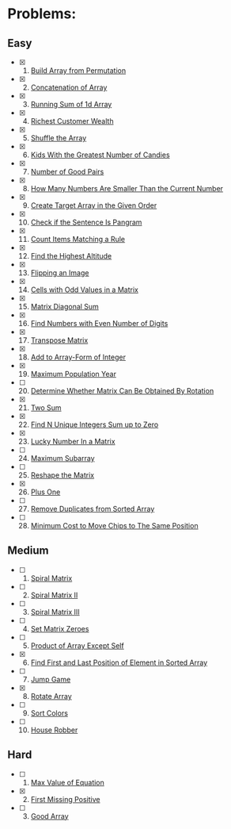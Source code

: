 # Problems:

## Easy
- [x] 1. [Build Array from Permutation](https://leetcode.com/problems/build-array-from-permutation/) 
- [x] 2. [Concatenation of Array](https://leetcode.com/problems/concatenation-of-array/)
- [x] 3. [Running Sum of 1d Array](https://leetcode.com/problems/running-sum-of-1d-array/)
- [x] 4. [Richest Customer Wealth](https://leetcode.com/problems/richest-customer-wealth/)
- [x] 5. [Shuffle the Array](https://leetcode.com/problems/shuffle-the-array/)
- [x] 6. [Kids With the Greatest Number of Candies](https://leetcode.com/problems/kids-with-the-greatest-number-of-candies/)
- [x] 7. [Number of Good Pairs](https://leetcode.com/problems/number-of-good-pairs/)
- [x] 8. [How Many Numbers Are Smaller Than the Current Number](https://leetcode.com/problems/how-many-numbers-are-smaller-than-the-current-number/)
- [x] 9. [Create Target Array in the Given Order](https://leetcode.com/problems/create-target-array-in-the-given-order/)
- [x] 10. [Check if the Sentence Is Pangram](https://leetcode.com/problems/check-if-the-sentence-is-pangram/)
- [x] 11. [Count Items Matching a Rule](https://leetcode.com/problems/count-items-matching-a-rule/)
- [x] 12. [Find the Highest Altitude](https://leetcode.com/problems/find-the-highest-altitude/)
- [x] 13. [Flipping an Image](https://leetcode.com/problems/flipping-an-image/)
- [x] 14. [Cells with Odd Values in a Matrix](https://leetcode.com/problems/cells-with-odd-values-in-a-matrix/)
- [x] 15. [Matrix Diagonal Sum](https://leetcode.com/problems/matrix-diagonal-sum/)
- [x] 16. [Find Numbers with Even Number of Digits](https://leetcode.com/problems/find-numbers-with-even-number-of-digits/)
- [x] 17. [Transpose Matrix](https://leetcode.com/problems/transpose-matrix/)
- [x] 18. [Add to Array-Form of Integer](https://leetcode.com/problems/add-to-array-form-of-integer/)
- [x] 19. [Maximum Population Year](https://leetcode.com/problems/maximum-population-year/)
- [ ] 20. [Determine Whether Matrix Can Be Obtained By Rotation](https://leetcode.com/problems/determine-whether-matrix-can-be-obtained-by-rotation/)
- [x] 21. [Two Sum](https://leetcode.com/problems/two-sum/)
- [x] 22. [Find N Unique Integers Sum up to Zero](https://leetcode.com/problems/find-n-unique-integers-sum-up-to-zero/)
- [x] 23. [Lucky Number In a Matrix](https://leetcode.com/problems/lucky-numbers-in-a-matrix/)
- [ ] 24. [Maximum Subarray](https://leetcode.com/problems/maximum-subarray/)
- [ ] 25. [Reshape the Matrix](https://leetcode.com/problems/reshape-the-matrix/)
- [x] 26. [Plus One](https://leetcode.com/problems/plus-one/)
- [ ] 27. [Remove Duplicates from Sorted Array](https://leetcode.com/problems/remove-duplicates-from-sorted-array/)
- [ ] 28. [Minimum Cost to Move Chips to The Same Position](https://leetcode.com/problems/minimum-cost-to-move-chips-to-the-same-position/)

## Medium
- [ ] 1. [Spiral Matrix](https://leetcode.com/problems/spiral-matrix/)
- [ ] 2. [Spiral Matrix II](https://leetcode.com/problems/spiral-matrix-ii/)
- [ ] 3. [Spiral Matrix III](https://leetcode.com/problems/spiral-matrix-iii/)
- [ ] 4. [Set Matrix Zeroes](https://leetcode.com/problems/set-matrix-zeroes/)
- [ ] 5. [Product of Array Except Self](https://leetcode.com/problems/product-of-array-except-self/)
- [x] 6. [Find First and Last Position of Element in Sorted Array](https://leetcode.com/problems/find-first-and-last-position-of-element-in-sorted-array/)
- [ ] 7. [Jump Game](https://leetcode.com/problems/jump-game/)
- [x] 8. [Rotate Array](https://leetcode.com/problems/rotate-array/)
- [ ] 9. [Sort Colors](https://leetcode.com/problems/sort-colors/)
- [ ] 10. [House Robber](https://leetcode.com/problems/house-robber/)

## Hard
- [ ] 1. [Max Value of Equation](https://leetcode.com/problems/max-value-of-equation/)
- [x] 2. [First Missing Positive](https://leetcode.com/problems/first-missing-positive/)
- [ ] 3. [Good Array](https://leetcode.com/problems/check-if-it-is-a-good-array/)
